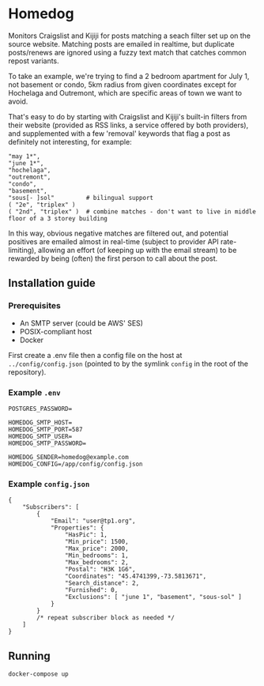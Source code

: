 # Homedog
Monitors Craigslist and Kijiji for posts matching a seach filter set up on the source website. Matching posts are emailed in realtime, but duplicate posts/renews are ignored using a fuzzy text match that catches common repost variants. 

To take an example, we're trying to find a 2 bedroom apartment for July 1, not basement or condo, 5km radius from given coordinates except for Hochelaga and Outremont, which are specific areas of town we want to avoid.

That's easy to do by starting with Craigslist and Kijiji's built-in filters from their website (provided as RSS links, a service offered by both providers), and supplemented with a few 'removal' keywords that flag a post as definitely not interesting, for example:

    "may 1*",
    "june 1*",
    "hochelaga",
    "outremont",
    "condo",
    "basement",
    "sous[- ]sol"         # bilingual support
    ( "2e", "triplex" )
    ( "2nd", "triplex" )  # combine matches - don't want to live in middle floor of a 3 storey building
    
In this way, obvious negative matches are filtered out, and potential positives are emailed almost in real-time (subject to provider API rate-limiting), allowing an effort (of keeping up with the email stream) to be rewarded by being (often) the first person to call about the post.

## Installation guide

### Prerequisites

- An SMTP server (could be AWS' SES)
- POSIX-compliant host
- Docker

First create a .env file then a config file on the host at `../config/config.json` (pointed to by the symlink `config` in the root of the repository).

### Example `.env`

    POSTGRES_PASSWORD=

    HOMEDOG_SMTP_HOST=
    HOMEDOG_SMTP_PORT=587
    HOMEDOG_SMTP_USER=
    HOMEDOG_SMTP_PASSWORD=
    
    HOMEDOG_SENDER=homedog@example.com
    HOMEDOG_CONFIG=/app/config/config.json

### Example `config.json`

    {
        "Subscribers": [
            {
                "Email": "user@tp1.org", 
                "Properties": {
                    "HasPic": 1,
                    "Min_price": 1500,
                    "Max_price": 2000,
                    "Min_bedrooms": 1,
                    "Max_bedrooms": 2,
                    "Postal": "H3K 1G6",
                    "Coordinates": "45.4741399,-73.5813671",
                    "Search_distance": 2,
                    "Furnished": 0,
                    "Exclusions": [ "june 1", "basement", "sous-sol" ]
                }
            }
            /* repeat subscriber block as needed */
        ]
    }

## Running

    docker-compose up
